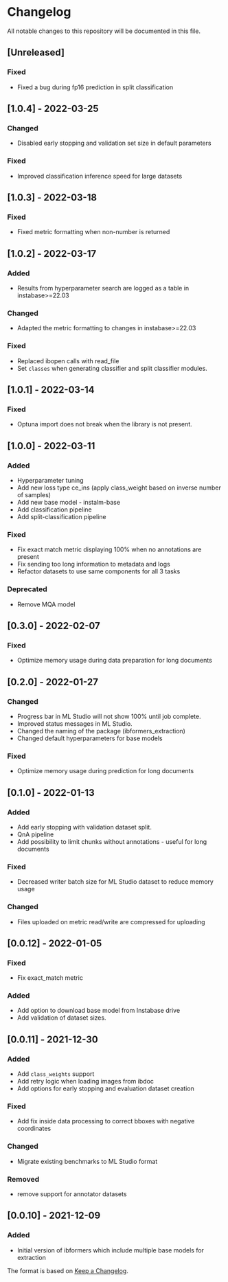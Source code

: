 # Changelog

All notable changes to this repository will be documented in this file.

## [Unreleased]

### Fixed
- Fixed a bug during fp16 prediction in split classification

## [1.0.4] - 2022-03-25

### Changed
- Disabled early stopping and validation set size in default parameters

### Fixed
- Improved classification inference speed for large datasets

## [1.0.3] - 2022-03-18

### Fixed
- Fixed metric formatting when non-number is returned

## [1.0.2] - 2022-03-17

### Added
- Results from hyperparameter search are logged as a table in instabase>=22.03

### Changed
- Adapted the metric formatting to changes in instabase>=22.03

### Fixed
- Replaced ibopen calls with read_file
- Set `classes` when generating classifier and split classifier modules.

## [1.0.1] - 2022-03-14

### Fixed
- Optuna import does not break when the library is not present.

## [1.0.0] - 2022-03-11

### Added
- Hyperparameter tuning
- Add new loss type ce_ins (apply class_weight based on inverse number of samples)
- Add new base model - instalm-base
- Add classification pipeline
- Add split-classification pipeline

### Fixed
- Fix exact match metric displaying 100% when no annotations are present
- Fix sending too long information to metadata and logs
- Refactor datasets to use same components for all 3 tasks

### Deprecated
- Remove MQA model

## [0.3.0] - 2022-02-07

### Fixed
- Optimize memory usage during data preparation for long documents

## [0.2.0] - 2022-01-27

### Changed
- Progress bar in ML Studio will not show 100% until job complete.
- Improved status messages in ML Studio.
- Changed the naming of the package (ibformers_extraction)
- Changed default hyperparameters for base models

### Fixed
- Optimize memory usage during prediction for long documents

## [0.1.0] - 2022-01-13
### Added
- Add early stopping with validation dataset split.
- QnA pipeline
- Add possibility to limit chunks without annotations - useful for long documents

### Fixed
- Decreased writer batch size for ML Studio dataset to reduce memory usage

### Changed
- Files uploaded on metric read/write are compressed for uploading

## [0.0.12] - 2022-01-05
### Fixed
- Fix exact_match metric
### Added
- Add option to download base model from Instabase drive
- Add validation of dataset sizes.

## [0.0.11] - 2021-12-30
### Added
- Add `class_weights` support
- Add retry logic when loading images from ibdoc
- Add options for early stopping and evaluation dataset creation
### Fixed
- Add fix inside data processing to correct bboxes with negative coordinates
### Changed
- Migrate existing benchmarks to ML Studio format
### Removed
- remove support for annotator datasets

## [0.0.10] - 2021-12-09
### Added
- Initial version of ibformers which include multiple base models for extraction


The format is based on [Keep a Changelog](http://keepachangelog.com/en/1.0.0/).
